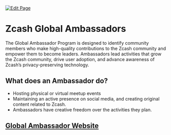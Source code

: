 <a href="https://github.com/henryquincy/zechub/edit/main/site/Zcash_Community/Zcash_Global_Ambassadors.md" target="_blank">
  <img src="https://img.shields.io/badge/Edit-blue" alt="Edit Page"/>
</a>

# Zcash Global Ambassadors


The Global Ambassador Program is designed to identify community members who make high-quality contributions to the Zcash community and empower them to become leaders. Ambassadors lead activities that grow the Zcash community, drive user adoption, and advance awareness of Zcash’s privacy-preserving technology.

## What does an Ambassador do?

  * Hosting physical or virtual meetup events
  * Maintaining an active presence on social media, and creating original content related to Zcash.
  * Ambassadors have creative freedom over the activities they plan. 
  
## [Global Ambassador Website](https://zcashambassadors.com)
  


 

